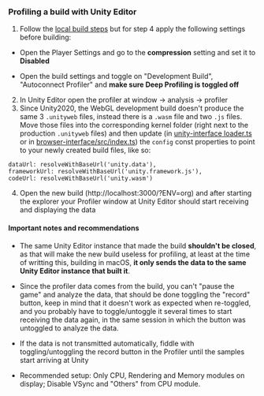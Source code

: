 ### Profiling a build with Unity Editor

1. Follow the [local build steps](https://github.com/decentrastates/unity-renderer#debug-with-browsers--local-unity-build) but for step 4 apply the following settings before building:

  - Open the Player Settings and go to the **compression** setting and set it to **Disabled**

  - Open the build settings and toggle on "Development Build", "Autoconnect Profiler" and **make sure Deep Profiling is toggled off**

2. In Unity Editor open the profiler at window -> analysis -> profiler
3. Since Unity2020, the WebGL development build doesn't produce the same 3 `.unityweb` files, instead there is a `.wasm` file and two `.js` files. Move those files into the corresponding kernel folder (right next to the production `.unityweb` files) and then update (in [unity-interface loader.ts](https://github.com/decentrastates/explorer/blob/master/kernel/packages/unity-interface/loader.ts) or in [browser-interface/src/index.ts](https://github.com/decentrastates/unity-renderer/blob/master/browser-interface/src/index.ts)) the `config` const properties to point to your newly created build files, like so:
```
dataUrl: resolveWithBaseUrl('unity.data'),
frameworkUrl: resolveWithBaseUrl('unity.framework.js'),
codeUrl: resolveWithBaseUrl('unity.wasm')
```

4. Open the new build (http://localhost:3000/?ENV=org) and after starting the explorer your Profiler window at Unity Editor should start receiving and displaying the data

#### Important notes and recommendations

- The same Unity Editor instance that made the build **shouldn't be closed**, as that will make the new build useless for profiling, at least at the time of writting this, building in macOS, **it only sends the data to the same Unity Editor instance that built it**.

- Since the profiler data comes from the build, you can't "pause the game" and analyze the data, that should be done toggling the "record" button, keep in mind that it doesn't work as expected when re-toggled, and you probably have to toggle/untoggle it several times to start receiving the data again, in the same session in which the button was untoggled to analyze the data.

- If the data is not transmitted automatically, fiddle with toggling/untoggling the record button in the Profiler until the samples start arriving at Unity

- Recommended setup: Only CPU, Rendering and Memory modules on display; Disable VSync and "Others" from CPU module.

